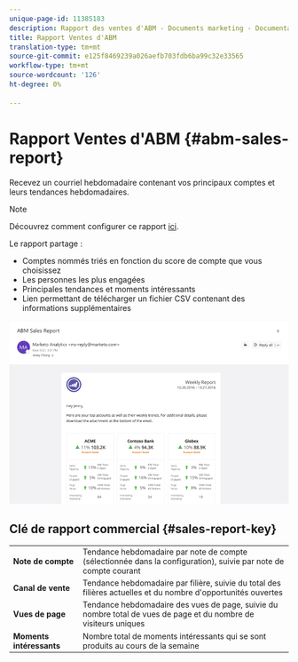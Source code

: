 ```yaml
---
unique-page-id: 11385183
description: Rapport des ventes d'ABM - Documents marketing - Documentation du produit
title: Rapport Ventes d'ABM
translation-type: tm+mt
source-git-commit: e125f8469239a026aefb703fdb6ba99c32e33565
workflow-type: tm+mt
source-wordcount: '126'
ht-degree: 0%

---
```



# Rapport Ventes d&#39;ABM {#abm-sales-report}

Recevez un courriel hebdomadaire contenant vos principaux comptes et leurs tendances hebdomadaires.

>[!NOTE]
>
>Découvrez comment configurer ce rapport [ici](/help/marketo/product-docs/account-based-marketing/measure/abm-report-setup.md).

Le rapport partage :

* Comptes nommés triés en fonction du score de compte que vous choisissez
* Les personnes les plus engagées
* Principales tendances et moments intéressants
* Lien permettant de télécharger un fichier CSV contenant des informations supplémentaires

![](assets/one-4.png)

## Clé de rapport commercial {#sales-report-key}

<table> 
 <tbody> 
  <tr> 
   <td><strong>Note de compte</strong></td> 
   <td> 
    <div>
      Tendance hebdomadaire par note de compte (sélectionnée dans la configuration), suivie par note de compte courant 
    </div></td> 
  </tr> 
  <tr> 
   <td><strong>Canal de vente</strong></td> 
   <td> 
    <div>
      Tendance hebdomadaire par filière, suivie du total des filières actuelles et du nombre d'opportunités ouvertes 
    </div></td> 
  </tr> 
  <tr> 
   <td><strong>Vues de page</strong></td> 
   <td> 
    <div>
      Tendance hebdomadaire des vues de page, suivie du nombre total de vues de page et du nombre de visiteurs uniques 
    </div></td> 
  </tr> 
  <tr> 
   <td><strong>Moments intéressants</strong></td> 
   <td> 
    <div>
      Nombre total de moments intéressants qui se sont produits au cours de la semaine 
    </div></td> 
  </tr> 
 </tbody> 
</table>